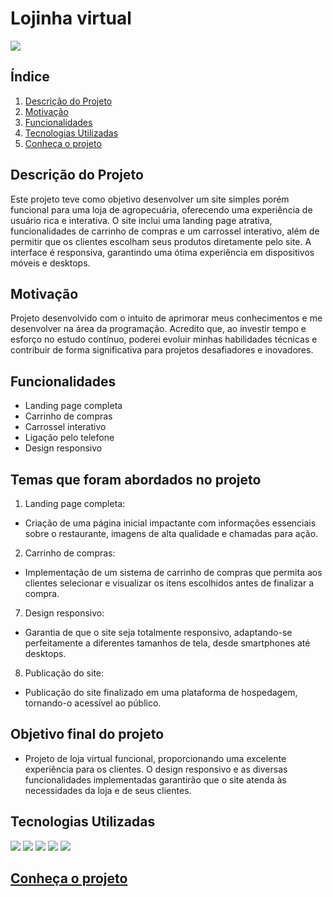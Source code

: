 # Lojinha virtual

![](imagens/print.png)


## Índice
1. [Descrição do Projeto](#descrição-do-projeto)
2. [Motivação](#motivação)
3. [Funcionalidades](#funcionalidades)
4. [Tecnologias Utilizadas](#tecnologias-utilizadas)
5. [Conheça o projeto](#Conheça-o-projeto)

## Descrição do Projeto
Este projeto teve como objetivo desenvolver um site simples porém funcional para uma loja de agropecuária, oferecendo uma experiência de usuário rica e interativa. O site inclui uma landing page atrativa, funcionalidades de carrinho de compras e um carrossel interativo, além de permitir que os clientes escolham seus produtos diretamente pelo site. A interface é responsiva, garantindo uma ótima experiência em dispositivos móveis e desktops.

## Motivação
Projeto desenvolvido com o intuito de aprimorar meus conhecimentos e me desenvolver na área da programação. Acredito que, ao investir tempo e esforço no estudo contínuo, poderei evoluir minhas habilidades técnicas e contribuir de forma significativa para projetos desafiadores e inovadores.

## Funcionalidades
- Landing page completa
- Carrinho de compras
- Carrossel interativo
- Ligação pelo telefone
- Design responsivo



## Temas que foram abordados no projeto 
1. Landing page completa:
- Criação de uma página inicial impactante com informações essenciais sobre o restaurante, imagens de alta qualidade e chamadas para ação.

2. Carrinho de compras:
- Implementação de um sistema de carrinho de compras que permita aos clientes selecionar e visualizar os itens escolhidos antes de finalizar a compra.

7. Design responsivo:
- Garantia de que o site seja totalmente responsivo, adaptando-se perfeitamente a diferentes tamanhos de tela, desde smartphones até desktops.

8. Publicação do site:
- Publicação do site finalizado em uma plataforma de hospedagem, tornando-o acessível ao público.

## Objetivo final do projeto
- Projeto de loja virtual funcional, proporcionando uma excelente experiência para os clientes. O design responsivo e as diversas funcionalidades implementadas garantirão que o site atenda às necessidades da loja e de seus clientes.

## Tecnologias Utilizadas 
<img src="https://img.shields.io/badge/HTML5-E34F26?style=for-the-badge&logo=html5&logoColor=white" /> <img src="https://img.shields.io/badge/CSS3-1572B6?style=for-the-badge&logo=css3&logoColor=white" /> <img src="https://img.shields.io/badge/JavaScript-F7DF1E?style=for-the-badge&logo=javascript&logoColor=black" /> <img src="	https://img.shields.io/badge/Bootstrap-563D7C?style=for-the-badge&logo=bootstrap&logoColor=white" /> <img src="https://img.shields.io/badge/jQuery-0769AD?style=for-the-badge&logo=jquery&logoColor=white" /> 

## [Conheça o projeto](https://antonybsb.github.io/cardapioOnline/) 

